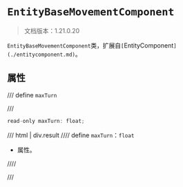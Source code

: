 # `EntityBaseMovementComponent`

> 文档版本：1.21.0.20

`EntityBaseMovementComponent`类，扩展自`[`EntityComponent`](./entitycomponent.md)`。

## 属性

/// define
`maxTurn`


///

```js
read-only maxTurn: float;
```

/// html | div.result
//// define
`maxTurn`：`float`

- 属性。


////

///

